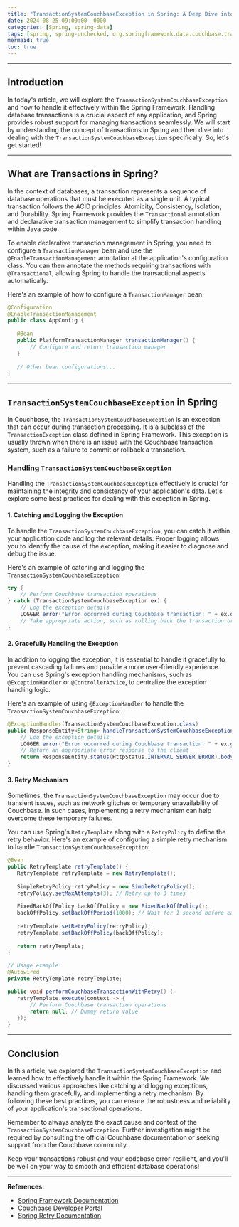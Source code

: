 ```yaml
---
title: "TransactionSystemCouchbaseException in Spring: A Deep Dive into Handling Database Transactions"
date: 2024-08-25 09:00:00 -0000
categories: [Spring, spring-data]
tags: [spring, spring-unchecked, org.springframework.data.couchbase.transaction.error]
mermaid: true
toc: true
---
```



---

## Introduction

In today's article, we will explore the `TransactionSystemCouchbaseException` and how to handle it effectively within the Spring Framework. Handling database transactions is a crucial aspect of any application, and Spring provides robust support for managing transactions seamlessly. We will start by understanding the concept of transactions in Spring and then dive into dealing with the `TransactionSystemCouchbaseException` specifically. So, let's get started!

---

## What are Transactions in Spring?

In the context of databases, a transaction represents a sequence of database operations that must be executed as a single unit. A typical transaction follows the ACID principles: Atomicity, Consistency, Isolation, and Durability. Spring Framework provides the `Transactional` annotation and declarative transaction management to simplify transaction handling within Java code.

To enable declarative transaction management in Spring, you need to configure a `TransactionManager` bean and use the `@EnableTransactionManagement` annotation at the application's configuration class. You can then annotate the methods requiring transactions with `@Transactional`, allowing Spring to handle the transactional aspects automatically.

Here's an example of how to configure a `TransactionManager` bean:

```java
@Configuration
@EnableTransactionManagement
public class AppConfig {
   
   @Bean
   public PlatformTransactionManager transactionManager() {
       // Configure and return transaction manager
   }
   
   // Other bean configurations...
}
```

---

## `TransactionSystemCouchbaseException` in Spring

In Couchbase, the `TransactionSystemCouchbaseException` is an exception that can occur during transaction processing. It is a subclass of the `TransactionException` class defined in Spring Framework. This exception is usually thrown when there is an issue with the Couchbase transaction system, such as a failure to commit or rollback a transaction.

### Handling `TransactionSystemCouchbaseException`

Handling the `TransactionSystemCouchbaseException` effectively is crucial for maintaining the integrity and consistency of your application's data. Let's explore some best practices for dealing with this exception in Spring.

#### 1. Catching and Logging the Exception

To handle the `TransactionSystemCouchbaseException`, you can catch it within your application code and log the relevant details. Proper logging allows you to identify the cause of the exception, making it easier to diagnose and debug the issue.

Here's an example of catching and logging the `TransactionSystemCouchbaseException`:

```java
try {
    // Perform Couchbase transaction operations
} catch (TransactionSystemCouchbaseException ex) {
    // Log the exception details
    LOGGER.error("Error occurred during Couchbase transaction: " + ex.getMessage());
    // Take appropriate action, such as rolling back the transaction or retrying the operation
}
```

#### 2. Gracefully Handling the Exception

In addition to logging the exception, it is essential to handle it gracefully to prevent cascading failures and provide a more user-friendly experience. You can use Spring's exception handling mechanisms, such as `@ExceptionHandler` or `@ControllerAdvice`, to centralize the exception handling logic.

Here's an example of using `@ExceptionHandler` to handle the `TransactionSystemCouchbaseException`:

```java
@ExceptionHandler(TransactionSystemCouchbaseException.class)
public ResponseEntity<String> handleTransactionSystemCouchbaseException(TransactionSystemCouchbaseException ex) {
    // Log the exception details
    LOGGER.error("Error occurred during Couchbase transaction: " + ex.getMessage());
    // Return an appropriate error response to the client
    return ResponseEntity.status(HttpStatus.INTERNAL_SERVER_ERROR).body("An error occurred during the transaction. Please try again later.");
}
```

#### 3. Retry Mechanism

Sometimes, the `TransactionSystemCouchbaseException` may occur due to transient issues, such as network glitches or temporary unavailability of Couchbase. In such cases, implementing a retry mechanism can help overcome these temporary failures.

You can use Spring's `RetryTemplate` along with a `RetryPolicy` to define the retry behavior. Here's an example of configuring a simple retry mechanism to handle `TransactionSystemCouchbaseException`:

```java
@Bean
public RetryTemplate retryTemplate() {
   RetryTemplate retryTemplate = new RetryTemplate();
   
   SimpleRetryPolicy retryPolicy = new SimpleRetryPolicy();
   retryPolicy.setMaxAttempts(3); // Retry up to 3 times
   
   FixedBackOffPolicy backOffPolicy = new FixedBackOffPolicy();
   backOffPolicy.setBackOffPeriod(1000); // Wait for 1 second before each retry
   
   retryTemplate.setRetryPolicy(retryPolicy);
   retryTemplate.setBackOffPolicy(backOffPolicy);
   
   return retryTemplate;
}

// Usage example
@Autowired
private RetryTemplate retryTemplate;

public void performCouchbaseTransactionWithRetry() {
   retryTemplate.execute(context -> {
       // Perform Couchbase transaction operations
       return null; // Dummy return value
   });
}
```

---

## Conclusion

In this article, we explored the `TransactionSystemCouchbaseException` and learned how to effectively handle it within the Spring Framework. We discussed various approaches like catching and logging exceptions, handling them gracefully, and implementing a retry mechanism. By following these best practices, you can ensure the robustness and reliability of your application's transactional operations.

Remember to always analyze the exact cause and context of the `TransactionSystemCouchbaseException`. Further investigation might be required by consulting the official Couchbase documentation or seeking support from the Couchbase community.

Keep your transactions robust and your codebase error-resilient, and you'll be well on your way to smooth and efficient database operations!

---

**References:**

- [Spring Framework Documentation](https://docs.spring.io/spring-framework/docs/current/spring-framework-reference/)
- [Couchbase Developer Portal](https://developer.couchbase.com/)
- [Spring Retry Documentation](https://docs.spring.io/spring-batch/docs/current/reference/html/retry.html)

